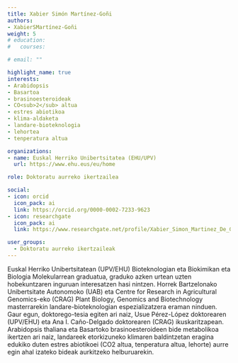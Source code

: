 ```yaml
---
title: Xabier Simón Martínez-Goñi
authors:
- XabierSMartínez-Goñi
weight: 5
# education:
#   courses:

# email: ""

highlight_name: true
interests:
- Arabidopsis 
- Basartoa
- brasinoesteroideak
- CO<sub>2</sub> altua
- estres abiotikoa
- klima-aldaketa
- landare-bioteknologia
- lehortea
- tenperatura altua

organizations:
- name: Euskal Herriko Unibertsitatea (EHU/UPV)
  url: https://www.ehu.eus/eu/home

role: Doktoratu aurreko ikertzailea

social:
- icon: orcid
  icon_pack: ai
  link: https://orcid.org/0000-0002-7233-9623
- icon: researchgate
  icon_pack: ai
  link: https://www.researchgate.net/profile/Xabier_Simon_Martinez_De_Goni

user_groups: 
  - Doktoratu aurreko ikertzaileak
---
```


Euskal Herriko Unibertsitatean (UPV/EHU) Bioteknologian eta Biokimikan eta Biologia Molekularrean graduatua, graduko azken urtean uzten hobekuntzaren inguruan interesatzen hasi nintzen. Horrek Bartzelonako Unibertsitate Autonomoko (UAB) eta Centre for Research in Agricultural Genomics-eko (CRAG) Plant Biology, Genomics and Biotechnology masterrarekin landare-bioteknologian espezializatzera eraman ninduen. Gaur egun, doktorego-tesia egiten ari naiz, Usue Pérez-López doktorearen (UPV/EHU) eta Ana I. Caño-Delgado doktorearen (CRAG) ikuskaritzapean. Arabidopsis thaliana eta Basartoko brasinoesteroideen bide metabolikoa ikertzen ari naiz, landareek etorkizuneko klimaren baldintzetan eragina edukiko duten estres abiotikoei (CO2 altua, tenperatura altua, lehorte) aurre egin ahal izateko bideak aurkitzeko helburuarekin. 
